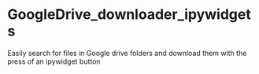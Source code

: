 # GoogleDrive_downloader_ipywidgets
Easily search for files in Google drive folders and download them with the press of an ipywidget button
